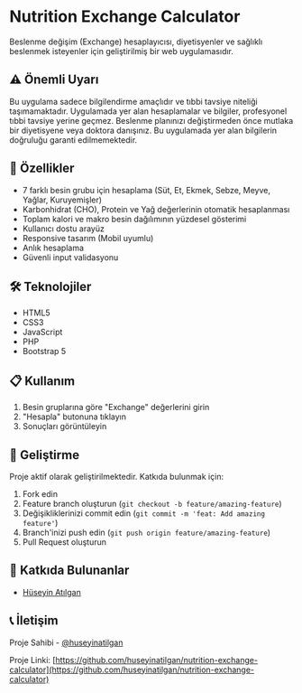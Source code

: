 # Nutrition Exchange Calculator

Beslenme değişim (Exchange) hesaplayıcısı, diyetisyenler ve sağlıklı beslenmek isteyenler için geliştirilmiş bir web uygulamasıdır.

## ⚠️ Önemli Uyarı

Bu uygulama sadece bilgilendirme amaçlıdır ve tıbbi tavsiye niteliği taşımamaktadır. Uygulamada yer alan hesaplamalar ve bilgiler, profesyonel tıbbi tavsiye yerine geçmez. Beslenme planınızı değiştirmeden önce mutlaka bir diyetisyene veya doktora danışınız. Bu uygulamada yer alan bilgilerin doğruluğu garanti edilmemektedir.

## 🎯 Özellikler

- 7 farklı besin grubu için hesaplama (Süt, Et, Ekmek, Sebze, Meyve, Yağlar, Kuruyemişler)
- Karbonhidrat (CHO), Protein ve Yağ değerlerinin otomatik hesaplanması
- Toplam kalori ve makro besin dağılımının yüzdesel gösterimi
- Kullanıcı dostu arayüz
- Responsive tasarım (Mobil uyumlu)
- Anlık hesaplama
- Güvenli input validasyonu

## 🛠️ Teknolojiler

- HTML5
- CSS3
- JavaScript
- PHP
- Bootstrap 5

## 📋 Kullanım

1. Besin gruplarına göre "Exchange" değerlerini girin
2. "Hesapla" butonuna tıklayın
3. Sonuçları görüntüleyin

## 🔄 Geliştirme

Proje aktif olarak geliştirilmektedir. Katkıda bulunmak için:

1. Fork edin
2. Feature branch oluşturun (`git checkout -b feature/amazing-feature`)
3. Değişikliklerinizi commit edin (`git commit -m 'feat: Add amazing feature'`)
4. Branch'inizi push edin (`git push origin feature/amazing-feature`)
5. Pull Request oluşturun

## 👥 Katkıda Bulunanlar

- [Hüseyin Atılgan](https://github.com/huseyinatilgan)

## 📞 İletişim

Proje Sahibi - [@huseyinatilgan](https://github.com/huseyinatilgan)

Proje Linki: [https://github.com/huseyinatilgan/nutrition-exchange-calculator](https://github.com/huseyinatilgan/nutrition-exchange-calculator) 
